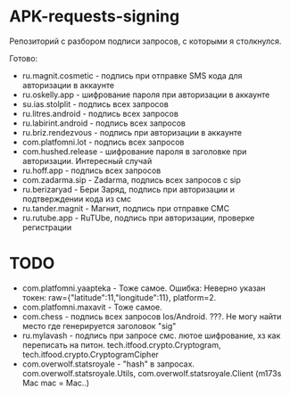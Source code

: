 # APK-requests-signing

Репозиторий с разбором подписи запросов, с которыми я столкнулся. 

Готово:
- ru.magnit.cosmetic - подпись при отправке SMS кода для авторизации в аккаунте
- ru.oskelly.app - шифрование пароля при авторизации в аккаунте
- su.ias.stolplit - подпись всех запросов
- ru.litres.android - подпись всех запросов
- ru.labirint.android - подпись всех запросов
- ru.briz.rendezvous - подпись при авторизации в аккаунте
- com.platfomni.lot - подпись всех запросов
- com.hushed.release - шифрование пароля в заголовке при авторизации. Интересный случай
- ru.hoff.app - подпись всех запросов
- com.zadarma.sip - Zadarma, подпись всех запросов с sip
- ru.berizaryad - Бери Заряд, подпись при авторизации и подтверждении кода из смс
- ru.tander.magnit - Магнит, подпись при отправке СМС
- ru.rutube.app - RuTUbe, подпись при авторизации, проверке регистрации


# TODO
- com.platfomni.yaapteka - Тоже самое. Ошибка: Неверно указан токен: raw={\"latitude\":11,\"longitude\":11}, platform=2.
- com.platfomni.maxavit - Тоже самое.
- com.chess - подпись всех запросов Ios/Android. ???. Не могу найти место где генерируется заголовок "sig"
- ru.mylavash - подпись при запросе смс. лютое шифрование, хз как переписать на питон. tech.itfood.crypto.Cryptogram, tech.itfood.crypto.CryptogramCipher
- com.overwolf.statsroyale - "hash" в запросах. com.overwolf.statsroyale.Utils, com.overwolf.statsroyale.Client (m173s Mac mac = Mac..)
